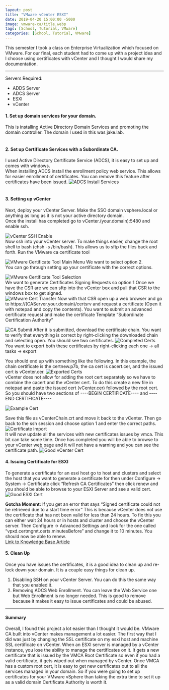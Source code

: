 ```yaml
---
layout: post
title: "VMware vCenter ESXI"
date: 2019-04-20 15:00:00 -5000
image: vmware-ca/title.webp
tags: [School, Tutorial, VMware]
categories: [School, Tutorial, VMware]
---
```

This semester I took a class on Enterprise Virtualization which focused on VMware. For our final, each student had to come up with a project idea and I choose using certificates with vCenter and I thought I would share my documentation.  

---
Servers Required:

- ADDS Server
- ADCS Server
- ESXI
- vCenter

#### 1. Set up domain services for your domain.  

This is installing Active Directory Domain Services and promoting the domain controller. The domain I used in this was jake.lab.  
&nbsp;  

#### 2. Set up Certificate Services with a Subordinate CA.  

I used Active Directory Certificate Service (ADCS), it is easy to set up and comes with windows.  
When installing ADCS install the enrollment policy web service. This allows for easier enrollment of certificates. You can remove this feature after certificates have been issued.
![ADCS Install Services](/assets/img/vmware-ca/adcs.webp)  
&nbsp;  

#### 3. Setting up vCenter

Next, deploy your vCenter Server. Make the SSO domain vsphere.local or anything as long as it is not your active directory domain.  
Once the install has completed go to vCenter.(your.domain):5480 and enable ssh.  

![vCenter SSH Enable](/assets/img/vmware-ca/vCenterSSH.webp)  
Now ssh into your vCenter server.
To make things easier, change the root shell to bash (chsh -s /bin/bash). This allows us to sftp the files back and forth.
Run the VMware ca certificate tool  

![VMware Certificate Tool Main Menu](/assets/img/vmware-ca/certificatetool1.webp)
We want to select option 2.  
You can go through setting up your certificate with the correct options.  

![VMware Certificate Tool Selection](/assets/img/vmware-ca/certificatetool2.webp)  
We want to generate Certificates Signing Requests so option 1
Once we have the CSR are we can sftp into the vCenter box and pull that CSR to the windows box to get signed.  
![VMware Cert Transfer](/assets/img/vmware-ca/certificatetransfer.webp)
Now with that CSR open up a web browser and go to https://(CAServer.your.domain)/certsrv and request a certificate (Open it with notepad and copy the contents). You want to submit an advanced certificate request and make the certificate Template “Subordinate Certification Authority”  

![CA Submit](/assets/img/vmware-ca/submitca.webp)
After it is submitted, download the certificate chain.
You want to verify that everything is correct by right-clicking the downloaded chain and selecting open. You should see two certificates. 
![Completed Certs](/assets/img/vmware-ca/completedcerts.webp)  
You want to export both these certificates by right-clicking each one -> all tasks -> export  
  
You should end up with something like the following. In this example, the chain certificate is the certnew.p7b, the ca cert is cacert.cer, and the issued cert is vCenter.cer.
![Exported Certs](/assets/img/vmware-ca/downloadedcerts.webp)  
vCenter does not allow for adding the root cert separately so we have to combine the cacert and the vCenter cert. To do this create a new file in notepad and paste the issued cert (vCenter.cer) followed by the root cert. So you should have two sections of ----BEGIN CERTIFICATE---- and ----END CERTIFICATE----  

![Example Cert](/assets/img/vmware-ca/notepadcerts.webp)  

Save this file as vCenterChain.crt and move it back to the vCenter.
Then go back to the ssh session and choose option 1 and enter the correct paths.
![Certificate Import](/assets/img/vmware-ca/importedcerts.webp)  
It will now update all the services with new certificates issues by vmca. This bit can take some time.
Once has completed you will be able to browse to your vCenter web page and it will not have a warning and you can see the certificate path.
![Good vCenter Cert](/assets/img/vmware-ca/goodvcenter.webp)

#### 4. Issuing Certificate for ESXI

To generate a certificate for an esxi host go to host and clusters and select the host that you want to generate a certificate for then under Configure -> System -> Certificate click “Refresh CA Certificates” then click renew and you should be able to browse to your ESXI Server and see a valid cert.
![Good ESXI Cert](/assets/img/vmware-ca/goodesxi.webp)

**Gotcha Moment:** If you get an error that says “Signed certificate could not be retrieved due to a start time error” This is because vCenter does not use the certificate that has not been valid for less than 24 hours. To fix this you can either wait 24 hours or in hosts and cluster and choose the vCenter server. Then Configure -> Advanced Settings and look for the one called “vpxd.certmgmt.certs.minutesBefore” and change it to 10 minutes. You should now be able to renew.  
[Link to Knowledge Base Article](https://kb.vmware.com/s/article/2123386)

#### 5. Clean Up

Once you have issues the certificates, it is a good idea to clean up and re-lock down your domain. It is a couple easy things for clean up.  

1. Disabling SSH on your vCenter Server. You can do this the same way that you enabled it.  
2. Removing ADCS Web Enrollment. You can leave the Web Service one but Web Enrollment is no longer needed. This is good to remove because it makes it easy to issue certificates and could be abused.

---

#### Summary

Overall, I found this project a lot easier than I thought it would be. VMware CA built into vCenter makes management a lot easier. The first way that I did was just by changing the SSL certificate on my esxi host and machine SSL certificate on vCenter. When an ESXI server is managed by a vCenter instance, you lose the ability to manage the certificates on it. It gets a new certificate that is issued by the VMCA Root Certificate so even if you had a valid certificate, it gets wiped out when managed by vCenter. Once VMCA has a custom root cert, it is easy to get new certificates out to all the services managed in your domain. So if you were going to set up certificates for your VMware vSphere than taking the extra time to set it up as a valid domain Certificate Authority is worth it.
